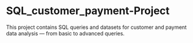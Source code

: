 # SQL_customer_payment-Project
This project contains SQL queries and datasets for customer and payment data analysis — from basic to advanced queries.
